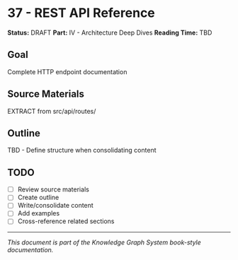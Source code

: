# 37 - REST API Reference

**Status:** DRAFT
**Part:** IV - Architecture Deep Dives
**Reading Time:** TBD

## Goal

Complete HTTP endpoint documentation

## Source Materials

EXTRACT from src/api/routes/

## Outline

TBD - Define structure when consolidating content

## TODO

- [ ] Review source materials
- [ ] Create outline
- [ ] Write/consolidate content
- [ ] Add examples
- [ ] Cross-reference related sections

---

*This document is part of the Knowledge Graph System book-style documentation.*
